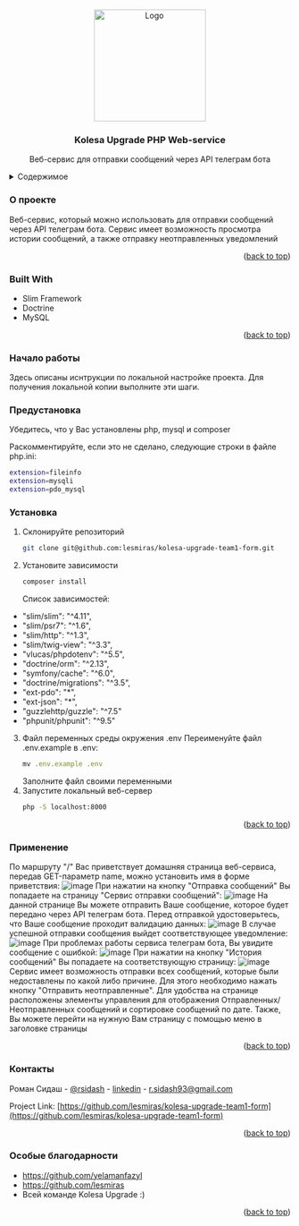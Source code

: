 <a name="readme-top"></a>

<!-- PROJECT LOGO -->
<br />
<div align="center">
  <a href="https://github.com/rsidash">
    <img src="https://static.tildacdn.com/tild6339-3938-4562-a564-666339393665/logo.svg" alt="Logo" width="200" height="200">
  </a>

<h3 align="center">Kolesa Upgrade PHP Web-service</h3>

  <p align="center">
    Веб-сервис для отправки сообщений через API телеграм бота
  </p>
</div>

<!-- TABLE OF CONTENTS -->
<details>
  <summary>Содержимое</summary>
  <ol>
    <li>
      <a href="#о-проекте">О проекте</a>
      <ul>
        <li><a href="#built-with">Built With</a></li>
      </ul>
    </li>
    <li>
      <a href="#начало-работы">Начало работы</a>
      <ul>
        <li><a href="#предустановка">Предустановка</a></li>
        <li><a href="#установка">Установка</a></li>
      </ul>
    </li>
    <li><a href="#применение">Применение</a></li>
    <li><a href="#контакты">Контакты</a></li>
    <li><a href="#особые-благодарности">Особые благодарности</a></li>
  </ol>
</details>

<!-- ABOUT THE PROJECT -->
### О проекте

Веб-сервис, который можно использовать для отправки сообщений через API телеграм бота. Сервис имеет возможность просмотра истории сообщений, а также отправку неотправленных уведомлений

<p align="right">(<a href="#readme-top">back to top</a>)</p>


### Built With

* Slim Framework
* Doctrine
* MySQL

<p align="right">(<a href="#readme-top">back to top</a>)</p>


<!-- GETTING STARTED -->
### Начало работы

Здесь описаны иснтрукции по локальной настройке проекта.
Для получения локальной копии выполните эти шаги.

### Предустановка

Убедитесь, что у Вас установлены php, mysql и composer

Раскомментируйте, если это не сделано, следующие строки в файле php.ini:
   ```sh
   extension=fileinfo
   extension=mysqli
   extension=pdo_mysql
   ```

### Установка

1. Склонируйте репозиторий
   ```sh
   git clone git@github.com:lesmiras/kolesa-upgrade-team1-form.git
   ```
2. Установите зависимости
   ```sh
   composer install
   ```
   Список зависимостей:
* "slim/slim": "^4.11",
* "slim/psr7": "^1.6",
* "slim/http": "^1.3",
* "slim/twig-view": "^3.3",
* "vlucas/phpdotenv": "^5.5",
* "doctrine/orm": "^2.13",
* "symfony/cache": "^6.0",
* "doctrine/migrations": "^3.5",
* "ext-pdo": "*",
* "ext-json": "*",
* "guzzlehttp/guzzle": "^7.5"
* "phpunit/phpunit": "^9.5"
3. Файл переменных среды окружения .env
   Переименуйте файл .env.example в .env:
   ```js
   mv .env.example .env
   ```
   Заполните файл своими переменными
4. Запустите локальный веб-сервер
   ```sh
   php -S localhost:8000
   ```

<p align="right">(<a href="#readme-top">back to top</a>)</p>

<!-- USAGE EXAMPLES -->
### Применение
По маршруту "/" Вас приветствует домашняя страница веб-сервиса, передав GET-параметр name, можно установить имя в форме приветствия:
![image](https://user-images.githubusercontent.com/61940196/202906242-127709c4-e12a-41cc-8727-242847be58c7.png)
При нажатии на кнопку "Отправка сообщений" Вы попадаете на страницу "Сервис отправки сообщений":
![image](https://user-images.githubusercontent.com/61940196/202906294-4f2d9b75-af55-4639-b9ea-c1cfc3cb6d37.png)
На данной странице Вы можете отправить Ваше сообщение, которое будет передано через API телеграм бота. Перед отправкой удостоверьтесь, что Ваше сообщение проходит валидацию данных:
![image](https://user-images.githubusercontent.com/61940196/202906354-02ff64e1-d60b-4d47-bb0e-541673fb21b6.png)
В случае успешной отправки сообщения выйдет соответствующее уведомление:
![image](https://user-images.githubusercontent.com/61940196/202906418-987dbed5-ee14-443e-9b0c-8977cf6a25a2.png)
При проблемах работы сервиса телеграм бота, Вы увидите сообщение с ошибкой:
![image](https://user-images.githubusercontent.com/61940196/202906455-8b3241dd-ddee-4a98-bed9-477ec8977fe2.png)
При нажатии на кнопку "История сообщений" Вы попадаете на соответствующую страницу:
![image](https://user-images.githubusercontent.com/61940196/202906481-7dd83d4e-764f-4abb-b70e-f206c499ef0f.png)
Сервис имеет возможность отправки всех сообщений, которые были недоставлены по какой либо причине. Для этого необходимо нажать кнопку "Отправить неотправленные".
Для удобства на странице расположены элементы управления для отображения Отправленных/Неотправленных сообщений и сортировке сообщений по дате.
Также, Вы можете перейти на нужную Вам страницу с помощью меню в заголовке страницы

<p align="right">(<a href="#readme-top">back to top</a>)</p>

<!-- CONTACT -->
### Контакты

Роман Сидаш - [@rsidash](https://github.com/rsidash) - [linkedin](https://www.linkedin.com/in/roman-sidash-3b29a91a3/) - r.sidash93@gmail.com

Project Link: [https://github.com/lesmiras/kolesa-upgrade-team1-form](https://github.com/lesmiras/kolesa-upgrade-team1-form)

<p align="right">(<a href="#readme-top">back to top</a>)</p>


<!-- ACKNOWLEDGMENTS -->
### Особые благодарности

* []() https://github.com/yelamanfazyl
* []() https://github.com/lesmiras
* []() Всей команде Kolesa Upgrade :)

<p align="right">(<a href="#readme-top">back to top</a>)</p>